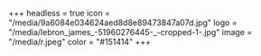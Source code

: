 +++
headless = true
icon = "/media/9a6084e034624aed8d8e89473847a07d.jpg"
logo = "/media/lebron_james_-51960276445-_-cropped-1-.jpg"
image = "/media/r.jpeg"
color = "#151414"
+++
